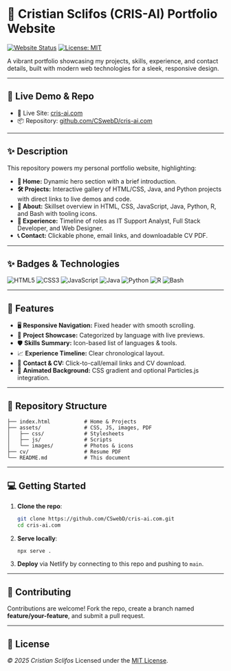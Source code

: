 # 🎨 Cristian Sclifos (CRIS-AI) Portfolio Website

[![Website Status](https://img.shields.io/website-up-down-green-red/https/cris-ai.com.svg)](https://cris-ai.com/) [![License: MIT](https://img.shields.io/badge/License-MIT-yellow.svg)](LICENSE)

A vibrant portfolio showcasing my projects, skills, experience, and contact details, built with modern web technologies for a sleek, responsive design.

---

## 🚀 Live Demo & Repo

* 🔗 Live Site: [cris-ai.com](https://cris-ai.com/)
* 📦 Repository: [github.com/CSwebD/cris-ai.com](https://github.com/CSwebD/cris-ai.com)

---

## ✨ Description

This repository powers my personal portfolio website, highlighting:

* **🎯 Home:** Dynamic hero section with a brief introduction.
* **🛠️ Projects:** Interactive gallery of HTML/CSS, Java, and Python projects with direct links to live demos and code.
* **👤 About:** Skillset overview in HTML, CSS, JavaScript, Java, Python, R, and Bash with tooling icons.
* **📜 Experience:** Timeline of roles as IT Support Analyst, Full Stack Developer, and Web Designer.
* **📞 Contact:** Clickable phone, email links, and downloadable CV PDF.

---

## ✨ Badges & Technologies

![HTML5](https://img.shields.io/badge/-HTML5-E34F26?logo=html5\&logoColor=white) ![CSS3](https://img.shields.io/badge/-CSS3-1572B6?logo=css3) ![JavaScript](https://img.shields.io/badge/-JavaScript-F7DF1E?logo=javascript\&logoColor=black) ![Java](https://img.shields.io/badge/-Java-007396?logo=java\&logoColor=white) ![Python](https://img.shields.io/badge/-Python-3776AB?logo=python\&logoColor=white) ![R](https://img.shields.io/badge/-R-276DC3?logo=r) ![Bash](https://img.shields.io/badge/-Bash-4EAA25?logo=gnu-bash)

---

## 🎨 Features

* 🖥️ **Responsive Navigation:** Fixed header with smooth scrolling.
* 📁 **Project Showcase:** Categorized by language with live previews.
* 🛡️ **Skills Summary:** Icon-based list of languages & tools.
* 📈 **Experience Timeline:** Clear chronological layout.
* 📄 **Contact & CV:** Click-to-call/email links and CV download.
* 🌈 **Animated Background:** CSS gradient and optional Particles.js integration.

---

## 📂 Repository Structure

```plaintext
├── index.html           # Home & Projects
├── assets/              # CSS, JS, images, PDF
│   ├── css/             # Stylesheets
│   ├── js/              # Scripts
│   └── images/          # Photos & icons
├── cv/                  # Resume PDF
└── README.md            # This document
```

---

## 💻 Getting Started

1. **Clone the repo**:

   ```bash
   git clone https://github.com/CSwebD/cris-ai.com.git
   cd cris-ai.com
   ```
2. **Serve locally**:

   ```bash
   npx serve .
   ```
3. **Deploy** via Netlify by connecting to this repo and pushing to `main`.

---

## 🤝 Contributing

Contributions are welcome! Fork the repo, create a branch named **feature/your-feature**, and submit a pull request.

---

## 📄 License

*© 2025 Cristian Sclifos*
Licensed under the [MIT License](/LICENSE).
